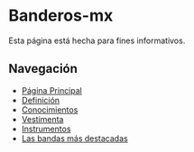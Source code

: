 # Banderos-mx
Esta página está hecha para fines informativos.

## Navegación

- [Página Principal](Banderos%20(1).html)
- [Definición](Definicion%20(1).html)
- [Conocimientos](Conocimientos%20(1).html)
- [Vestimenta](Vestimenta%20(1).html)
- [Instrumentos](Instrumentos%20(1).html)
- [Las bandas más destacadas](Las%20bandas%20mas%20destacadas%20(1).html)
